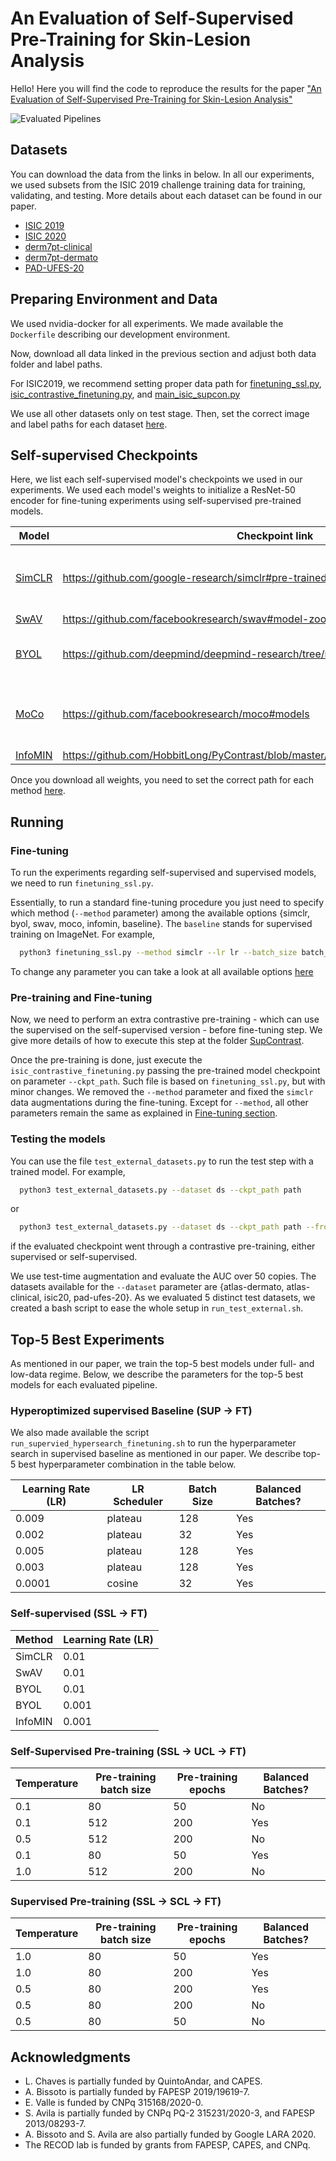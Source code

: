 # An Evaluation of Self-Supervised Pre-Training for Skin-Lesion Analysis

Hello! Here you will find the code to reproduce the results for the paper ["An Evaluation of Self-Supervised Pre-Training for Skin-Lesion Analysis"](https://arxiv.org/abs/2106.09229) 

![Evaluated Pipelines](./images/pipeline.jpeg)


## Datasets

You can download the data from the links in below. In all our experiments, we used subsets from the ISIC 2019 challenge training data for training, validating, and testing. More details about each dataset can be found in our paper. 

- [ISIC 2019](https://challenge2019.isic-archive.com/data.html)
- [ISIC 2020](https://www.kaggle.com/c/siim-isic-melanoma-classification)
- [derm7pt-clinical](https://github.com/jeremykawahara/derm7pt)
- [derm7pt-dermato](https://github.com/jeremykawahara/derm7pt)
- [PAD-UFES-20](https://data.mendeley.com/datasets/zr7vgbcyr2/1)



## Preparing Environment and Data 

We used nvidia-docker for all experiments. We made available the ``Dockerfile`` describing our development environment. 

Now, download all data linked in the previous section and adjust both data folder and label paths. 

For ISIC2019, we recommend setting proper data path for  [finetuning_ssl.py](https://github.com/VirtualSpaceman/ssl-skin-lesions/blob/main/finetuning_ssl.py#L300), 
[isic_contrastive_finetuning.py](https://github.com/VirtualSpaceman/ssl-skin-lesions/blob/main/isic_contrastive_finetuner.py#L313), 
and [main_isic_supcon.py](https://github.com/VirtualSpaceman/ssl-skin-lesions/blob/main/SupContrast/main_isic_supcon.py#L168)

We use all other datasets only on test stage. Then, set the correct image and label paths for each dataset [here](https://github.com/VirtualSpaceman/ssl-skin-lesions/blob/main/test_external_datasets.py#L25-L36).


## Self-supervised Checkpoints 

Here, we list each self-supervised model's checkpoints we used in our experiments. We used each model's weights to initialize a ResNet-50 encoder for fine-tuning experiments using self-supervised pre-trained models. 

Model | Checkpoint link | Notes
------------ | ------------- | ------------- 
[SimCLR](https://arxiv.org/abs/2002.05709) | https://github.com/google-research/simclr#pre-trained-models-for-simclrv1 | Weights [converted](https://github.com/tonylins/simclr-converter) from Tensorflow to PyTorch 
[SwAV](https://arxiv.org/abs/2006.09882) | https://github.com/facebookresearch/swav#model-zoo | -
[BYOL](https://arxiv.org/abs/2006.07733) | https://github.com/deepmind/deepmind-research/tree/master/byol#pretraining | Weights [converted](https://github.com/chigur/byol-convert) from JAX to PyTorch
[MoCo](https://arxiv.org/abs/2003.04297) | https://github.com/facebookresearch/moco#models | MoCo V2 checkpoint trained for 800 epochs 
[InfoMIN](https://arxiv.org/abs/2005.10243) | https://github.com/HobbitLong/PyContrast/blob/master/pycontrast/docs/MODEL_ZOO.md | -

Once you download all weights, you need to set the correct path for each method [here](https://github.com/VirtualSpaceman/ssl-skin-lesions/blob/main/utils/misc.py#L66-L89).

## Running 


### Fine-tuning

To run the experiments regarding self-supervised and supervised models, we need to run ``finetuning_ssl.py``.

Essentially, to run a standard fine-tuning procedure you just need to specify which method (``--method`` parameter) 
among the available options {simclr, byol, swav, moco, infomin, baseline}. The ``baseline`` stands for supervised training on ImageNet. For example, 

```bash
  python3 finetuning_ssl.py --method simclr --lr lr --batch_size batch_size 
```

To change any parameter you can take a look at all available options [here](https://github.com/VirtualSpaceman/ssl-skin-lesions/blob/main/finetuning_ssl.py#L261-L277)


### Pre-training and Fine-tuning

Now, we need to perform an extra contrastive pre-training - which can use the supervised on the self-supervised version  - before fine-tuning step.
We give more details of how to execute this step at the folder [SupContrast](https://github.com/VirtualSpaceman/ssl-skin-lesions/tree/main/SupContrast).

Once the pre-training is done, just execute the ``isic_contrastive_finetuning.py`` passing the pre-trained model 
checkpoint on parameter ``--ckpt_path``. Such file is based on ``finetuning_ssl.py``, but with minor changes. 
We removed the ``--method`` parameter and fixed the ``simclr`` data augmentations during the fine-tuning. Except for ``--method``, all other parameters remain the same as explained in [Fine-tuning section](#fine-tuning). 

### Testing the models

You can use the file ``test_external_datasets.py`` to run the test step with a trained model. For example, 

```bash
  python3 test_external_datasets.py --dataset ds --ckpt_path path
```

or 

```bash
  python3 test_external_datasets.py --dataset ds --ckpt_path path --fromcl
```

if the evaluated checkpoint went through a contrastive pre-training, either supervised or self-supervised. 


We use test-time augmentation and evaluate the AUC over 50 copies. The datasets available for the ``--dataset`` parameter 
are {atlas-dermato, atlas-clinical, isic20, pad-ufes-20}. As we evaluated 5 distinct test datasets, we created a bash script to ease the whole setup in ``run_test_external.sh``.

## Top-5 Best Experiments

As mentioned in our paper, we train the top-5 best models under full- and low-data regime. Below, we describe the parameters for the top-5 best models for each evaluated pipeline. 

### Hyperoptimized supervised Baseline (SUP -> FT)

We also made available the script ``run_supervied_hypersearch_finetuning.sh`` to run the hyperparameter search in 
supervised baseline as mentioned in our paper.  We describe top-5 best hyperparameter combination in the table below. 

Learning Rate (LR) | LR Scheduler | Batch Size | Balanced Batches?
------------ | ------------- | ------------- | ------------- 
0.009| plateau | 128 | Yes
0.002| plateau | 32 | Yes
0.005| plateau | 128 | Yes
0.003| plateau | 128 | Yes
0.0001| cosine | 32 | Yes

### Self-supervised (SSL -> FT)
Method | Learning Rate (LR) 
------------ | ------------- 
SimCLR | 0.01
SwAV | 0.01
BYOL | 0.01
BYOL | 0.001
InfoMIN | 0.001

### Self-Supervised Pre-training (SSL -> UCL -> FT)
Temperature | Pre-training batch size | Pre-training epochs | Balanced Batches?
------------ | ------------- | ------------- | ------------- 
0.1 | 80 | 50 | No
0.1 | 512 | 200 | Yes
0.5 | 512 | 200 | No
0.1 | 80 | 50 | Yes
1.0 | 512 | 200 | No

### Supervised Pre-training (SSL -> SCL -> FT)
Temperature | Pre-training batch size | Pre-training epochs | Balanced Batches?
------------ | ------------- | ------------- | ------------- 
1.0 | 80 | 50 | Yes
1.0 | 80 | 200 | Yes
0.5 | 80 | 200 | Yes
0.5 | 80 | 200 | No
0.5 | 80 | 50 | No


## Acknowledgments
- L. Chaves is partially funded by QuintoAndar, and CAPES. 
- A. Bissoto is partially funded by FAPESP 2019/19619-7. 
- E. Valle is funded by CNPq 315168/2020-0.
- S. Avila is partially funded by CNPq PQ-2 315231/2020-3, and 
FAPESP 2013/08293-7.
- A. Bissoto and S. Avila are also partially funded by Google LARA 2020.
- The RECOD lab is funded by grants from FAPESP, CAPES, and CNPq.

